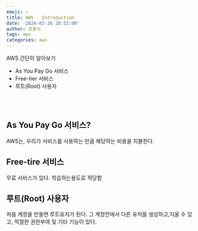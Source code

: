 ```yaml
---
emoji: ✍
title: AWS - Introduction
date: '2024-02-26 20:52:00'
author: 정중식
tags: aws
categories: aws
---
```


AWS 간단히 알아보기

- As You Pay Go 서비스
- Free-tier 서비스
- 루트(Root) 사용자

<br/>
<br/>

## As You Pay Go 서비스?

AWS는, 우리가 서비스를 사용하는 만큼 해당하는 비용을 지불한다.

## Free-tire 서비스

무료 서비스가 있다.
학습하는용도로 적당함

## 루트(Root) 사용자

처음 계정을 만들면 루트유저가 된다.
그 계정안에서 다른 유저를 생성하고,지울 수 있고, 적절한 권한부여 및 기타 기능이 있다.

```toc

```
